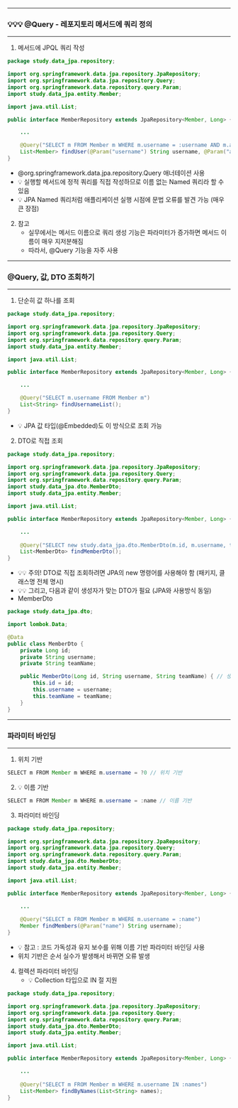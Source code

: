 -----
### 💡💡💡 @Query - 레포지토리 메서드에 쿼리 정의
-----
1. 메서드에 JPQL 쿼리 작성
```java
package study.data_jpa.repository;

import org.springframework.data.jpa.repository.JpaRepository;
import org.springframework.data.jpa.repository.Query;
import org.springframework.data.repository.query.Param;
import study.data_jpa.entity.Member;

import java.util.List;

public interface MemberRepository extends JpaRepository<Member, Long> {

    ...

    @Query("SELECT m FROM Member m WHERE m.username = :username AND m.age = :age")
    List<Member> findUser(@Param("username") String username, @Param("age") int age);
}
```
  - @org.springframework.data.jpa.repository.Query 애너테이션 사용
  - 💡 실행할 메서드에 정적 쿼리를 직접 작성하므로 이름 없는 Named 쿼리라 할 수 있음
  - 💡 JPA Named 쿼리처럼 애플리케이션 실행 시점에 문법 오류를 발견 가능 (매우 큰 장점)

2. 참고
   - 실무에서는 메서드 이름으로 쿼리 생성 기능은 파라미터가 증가하면 메서드 이름이 매우 지저분해짐
   - 따라서, @Query 기능을 자주 사용

-----
### @Query, 값, DTO 조회하기
----
1. 단순히 값 하나를 조회
```java
package study.data_jpa.repository;

import org.springframework.data.jpa.repository.JpaRepository;
import org.springframework.data.jpa.repository.Query;
import org.springframework.data.repository.query.Param;
import study.data_jpa.entity.Member;

import java.util.List;

public interface MemberRepository extends JpaRepository<Member, Long> {

    ...

    @Query("SELECT m.username FROM Member m")
    List<String> findUsernameList();
}

```
  - 💡 JPA 값 타입(@Embedded)도 이 방식으로 조회 가능

2. DTO로 직접 조회
```java
package study.data_jpa.repository;

import org.springframework.data.jpa.repository.JpaRepository;
import org.springframework.data.jpa.repository.Query;
import org.springframework.data.repository.query.Param;
import study.data_jpa.dto.MemberDto;
import study.data_jpa.entity.Member;

import java.util.List;

public interface MemberRepository extends JpaRepository<Member, Long> {

    ...
    
    @Query("SELECT new study.data_jpa.dto.MemberDto(m.id, m.username, t.name) FROM Member m JOIN m.team t")
    List<MemberDto> findMemberDto();
}

```
  - 💡💡 주의! DTO로 직접 조회하려면 JPA의 new 명령어를 사용해야 함 (패키지, 클래스명 전체 명시)
  - 💡💡 그리고, 다음과 같이 생성자가 맞는 DTO가 필요 (JPA와 사용방식 동일)
  - MemberDto
```java
package study.data_jpa.dto;

import lombok.Data;

@Data
public class MemberDto {
    private Long id;
    private String username;
    private String teamName;

    public MemberDto(Long id, String username, String teamName) { // 생성자 필요
        this.id = id;
        this.username = username;
        this.teamName = teamName;
    }
}
```

-----
### 파라미터 바인딩
-----
1. 위치 기반
```java
SELECT m FROM Member m WHERE m.username = ?0 // 위치 기반
```

2. 💡 이름 기반
```java
SELECT m FROM Member m WHERE m.username = :name // 이름 기반
```

3. 파라미터 바인딩
```java
package study.data_jpa.repository;

import org.springframework.data.jpa.repository.JpaRepository;
import org.springframework.data.jpa.repository.Query;
import org.springframework.data.repository.query.Param;
import study.data_jpa.dto.MemberDto;
import study.data_jpa.entity.Member;

import java.util.List;

public interface MemberRepository extends JpaRepository<Member, Long> {

    ...
    
    @Query("SELECT m FROM Member m WHERE m.username = :name")
    Member findMembers(@Param("name") String username);
}
```
  - 💡 참고 : 코드 가독성과 유지 보수를 위해 이름 기반 파라미터 바인딩 사용
  - 위치 기반은 순서 실수가 발생해서 바뀌면 오류 발생

4. 컬렉션 파라미터 바인딩
   - 💡 Collection 타입으로 IN 절 지원
```java
package study.data_jpa.repository;

import org.springframework.data.jpa.repository.JpaRepository;
import org.springframework.data.jpa.repository.Query;
import org.springframework.data.repository.query.Param;
import study.data_jpa.dto.MemberDto;
import study.data_jpa.entity.Member;

import java.util.List;

public interface MemberRepository extends JpaRepository<Member, Long> {

    ...
    
    @Query("SELECT m FROM Member m WHERE m.username IN :names")
    List<Member> findByNames(List<String> names);
}
```
